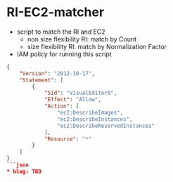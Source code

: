 # RI-EC2-matcher
* script to match the RI and EC2
  * non size flexibility RI: match by Count
  * size flexibility RI: match by Normalization Factor
* IAM policy for running this script
```json
{
    "Version": "2012-10-17",
    "Statement": [
        {
            "Sid": "VisualEditor0",
            "Effect": "Allow",
            "Action": [
                "ec2:DescribeImages",
                "ec2:DescribeInstances",
                "ec2:DescribeReservedInstances"
            ],
            "Resource": "*"
        }
    ]
}
```json
* blog: TBD
